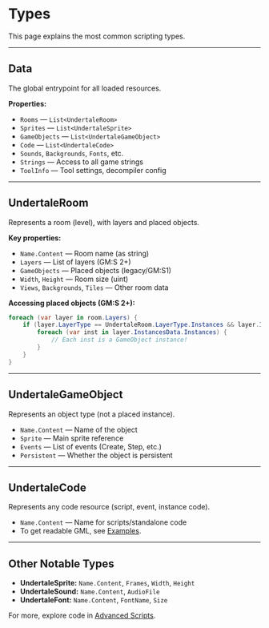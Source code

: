 # Types

This page explains the most common scripting types.

---

## Data

The global entrypoint for all loaded resources.

**Properties:**
- `Rooms` — `List<UndertaleRoom>`
- `Sprites` — `List<UndertaleSprite>`
- `GameObjects` — `List<UndertaleGameObject>`
- `Code` — `List<UndertaleCode>`
- `Sounds`, `Backgrounds`, `Fonts`, etc.
- `Strings` — Access to all game strings
- `ToolInfo` — Tool settings, decompiler config

---

## UndertaleRoom

Represents a room (level), with layers and placed objects.

**Key properties:**
- `Name.Content` — Room name (as string)
- `Layers` — List of layers (GM:S 2+)
- `GameObjects` — Placed objects (legacy/GM:S1)
- `Width`, `Height` — Room size (uint)
- `Views`, `Backgrounds`, `Tiles` — Other room data

**Accessing placed objects (GM:S 2+):**
```csharp
foreach (var layer in room.Layers) {
    if (layer.LayerType == UndertaleRoom.LayerType.Instances && layer.InstancesData?.Instances != null) {
        foreach (var inst in layer.InstancesData.Instances) {
            // Each inst is a GameObject instance!
        }
    }
}
```

---

## UndertaleGameObject

Represents an object type (not a placed instance).

- `Name.Content` — Name of the object
- `Sprite` — Main sprite reference
- `Events` — List of events (Create, Step, etc.)
- `Persistent` — Whether the object is persistent

---

## UndertaleCode

Represents any code resource (script, event, instance code).

- `Name.Content` — Name for scripts/standalone code
- To get readable GML, see [Examples](examples.md).

---

## Other Notable Types

- **UndertaleSprite:** `Name.Content`, `Frames`, `Width`, `Height`
- **UndertaleSound:** `Name.Content`, `AudioFile`
- **UndertaleFont:** `Name.Content`, `FontName`, `Size`

For more, explore code in [Advanced Scripts](advanced.md).
